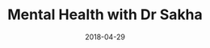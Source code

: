---
title: 'Mental Health with Dr Sakha'
image_path: /assets/images/previous_events/mental_health.jpg
date: 2018-04-29
---